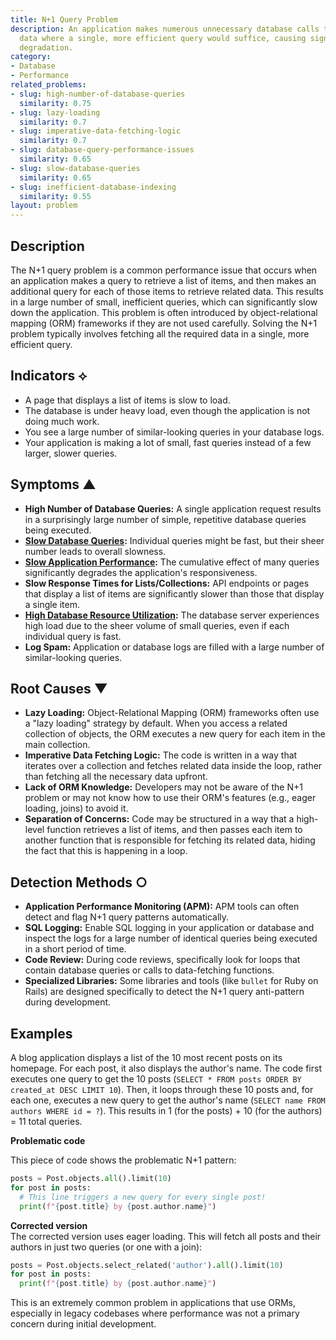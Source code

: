 ```yaml
---
title: N+1 Query Problem
description: An application makes numerous unnecessary database calls to fetch related
  data where a single, more efficient query would suffice, causing significant performance
  degradation.
category:
- Database
- Performance
related_problems:
- slug: high-number-of-database-queries
  similarity: 0.75
- slug: lazy-loading
  similarity: 0.7
- slug: imperative-data-fetching-logic
  similarity: 0.7
- slug: database-query-performance-issues
  similarity: 0.65
- slug: slow-database-queries
  similarity: 0.65
- slug: inefficient-database-indexing
  similarity: 0.55
layout: problem
---
```


## Description
The N+1 query problem is a common performance issue that occurs when an application makes a query to retrieve a list of items, and then makes an additional query for each of those items to retrieve related data. This results in a large number of small, inefficient queries, which can significantly slow down the application. This problem is often introduced by object-relational mapping (ORM) frameworks if they are not used carefully. Solving the N+1 problem typically involves fetching all the required data in a single, more efficient query.

## Indicators ⟡
- A page that displays a list of items is slow to load.
- The database is under heavy load, even though the application is not doing much work.
- You see a large number of similar-looking queries in your database logs.
- Your application is making a lot of small, fast queries instead of a few larger, slower queries.

## Symptoms ▲

- **High Number of Database Queries:** A single application request results in a surprisingly large number of simple, repetitive database queries being executed.
- **[Slow Database Queries](slow-database-queries.md):** Individual queries might be fast, but their sheer number leads to overall slowness.
- **[Slow Application Performance](slow-application-performance.md):** The cumulative effect of many queries significantly degrades the application's responsiveness.
- **Slow Response Times for Lists/Collections:** API endpoints or pages that display a list of items are significantly slower than those that display a single item.
- **[High Database Resource Utilization](high-database-resource-utilization.md):** The database server experiences high load due to the sheer volume of small queries, even if each individual query is fast.
- **Log Spam:** Application or database logs are filled with a large number of similar-looking queries.

## Root Causes ▼

- **Lazy Loading:** Object-Relational Mapping (ORM) frameworks often use a "lazy loading" strategy by default. When you access a related collection of objects, the ORM executes a new query for each item in the main collection.
- **Imperative Data Fetching Logic:** The code is written in a way that iterates over a collection and fetches related data inside the loop, rather than fetching all the necessary data upfront.
- **Lack of ORM Knowledge:** Developers may not be aware of the N+1 problem or may not know how to use their ORM's features (e.g., eager loading, joins) to avoid it.
- **Separation of Concerns:** Code may be structured in a way that a high-level function retrieves a list of items, and then passes each item to another function that is responsible for fetching its related data, hiding the fact that this is happening in a loop.

## Detection Methods ○

- **Application Performance Monitoring (APM):** APM tools can often detect and flag N+1 query patterns automatically.
- **SQL Logging:** Enable SQL logging in your application or database and inspect the logs for a large number of identical queries being executed in a short period of time.
- **Code Review:** During code reviews, specifically look for loops that contain database queries or calls to data-fetching functions.
- **Specialized Libraries:** Some libraries and tools (like `bullet` for Ruby on Rails) are designed specifically to detect the N+1 query anti-pattern during development.

## Examples
A blog application displays a list of the 10 most recent posts on its homepage. For each post, it also displays the author's name. The code first executes one query to get the 10 posts (`SELECT * FROM posts ORDER BY created_at DESC LIMIT 10`). Then, it loops through these 10 posts and, for each one, executes a new query to get the author's name (`SELECT name FROM authors WHERE id = ?`). This results in 1 (for the posts) + 10 (for the authors) = 11 total queries.

**Problematic code**  

This piece of code shows the problematic N+1 pattern:

```python
posts = Post.objects.all().limit(10)
for post in posts:
  # This line triggers a new query for every single post!
  print(f"{post.title} by {post.author.name}")
```

**Corrected version**  
The corrected version uses eager loading. This will fetch all posts and their authors in just two queries (or one with a join):

```python
posts = Post.objects.select_related('author').all().limit(10)
for post in posts:
  print(f"{post.title} by {post.author.name}")
```

This is an extremely common problem in applications that use ORMs, especially in legacy codebases where performance was not a primary concern during initial development.